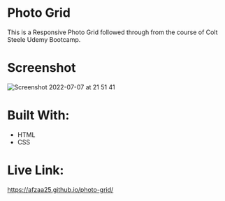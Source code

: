 # Photo Grid

This is a Responsive Photo Grid followed through from the course of Colt Steele Udemy Bootcamp.

# Screenshot

![Screenshot 2022-07-07 at 21 51 41](https://user-images.githubusercontent.com/76920888/177869738-13753bb8-e14b-4124-82d7-3e203becf129.png)

# Built With:
- HTML
- CSS

# Live Link:
https://afzaa25.github.io/photo-grid/
